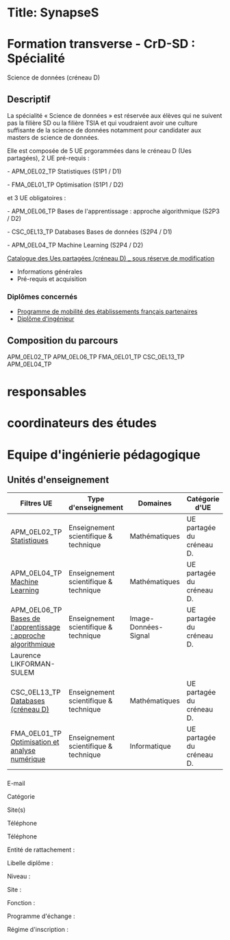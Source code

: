 # Title: SynapseS

#  [ ](/catalogue/2024-2025) Formation transverse \- CrD-SD : Spécialité
Science de données (créneau D)

##

## Descriptif

La spécialité « Science de données » est réservée aux élèves qui ne suivent
pas la filière SD ou la filière TSIA et qui voudraient avoir une culture
suffisante de la science de données notamment pour candidater aux masters de
science de données.

Elle est composée de 5 UE prgorammées dans le créneau D (Ues partagées), 2 UE
pré-requis :

\- APM_0EL02_TP Statistiques (S1P1 / D1)

\- FMA_0EL01_TP Optimisation (S1P1 / D2)

et 3 UE obligatoires :

\- APM_0EL06_TP Bases de l'apprentissage : approche algorithmique (S2P3 / D2)

\- CSC_0EL13_TP Databases Bases de données (S2P4 / D1)

\- APM_0EL04_TP Machine Learning (S2P4 / D2)

[Catalogue des Ues partagées (créneau D) _ sous réserve de
modification](https://partage.imt.fr/index.php/s/tpQfKJKSjfNtpa7)

  * Informations générales
  * Pré-requis et acquisition

### Diplômes concernés

  * [Programme de mobilité des établissements français partenaires](/catalogue/2024-2025/diplome/2063/PEF-programme-de-mobilite-des-etablissements-francais-partenaires)
  * [Diplôme d'ingénieur](/catalogue/2024-2025/diplome/4/ING-diplome-d-ingenieur)

##  Composition du parcours

APM_0EL02_TP APM_0EL06_TP FMA_0EL01_TP CSC_0EL13_TP APM_0EL04_TP

# responsables

# coordinateurs des études

# Equipe d'ingénierie pédagogique

##  Unités d'enseignement

Filtres  UE | Type d'enseignement | Domaines | Catégorie d'UE | Volume horaire | Responsables | Site pédagogique  
---|---|---|---|---|---|---  
APM_0EL02_TP [Statistiques](/catalogue/2024-2025/ue/2134/APM-0EL02-TP-statistiques?from=P5169 "Statistiques") | Enseignement scientifique & technique | Mathématiques | UE partagée du créneau D. | 24 | Philippe CIBLAT |  [ ](https://ecampus.paris-saclay.fr/course/view.php?id=33526)  
APM_0EL04_TP [Machine Learning](/catalogue/2024-2025/ue/12260/APM-0EL04-TP-machine-learning?from=P5169 "Machine Learning") | Enseignement scientifique & technique | Mathématiques | UE partagée du créneau D. | 24 | Matthieu LABEAU |   
APM_0EL06_TP [Bases de l'apprentissage : approche algorithmique](/catalogue/2024-2025/ue/2135/APM-0EL06-TP-bases-de-l-apprentissage-approche-algorithmique?from=P5169 "Bases de l'apprentissage : approche algorithmique") | Enseignement scientifique & technique | Image-Données-Signal | UE partagée du créneau D. | 24 | Matthieu LABEAU,  
Laurence LIKFORMAN-SULEM |  [ ](https://ecampus.paris-saclay.fr/course/view.php?id=20764)  
CSC_0EL13_TP [Databases (créneau D)](/catalogue/2024-2025/ue/12217/CSC-0EL13-TP-databases-creneau-d?from=P5169 "Databases  \(créneau D\)") | Enseignement scientifique & technique | Mathématiques | UE partagée du créneau D. | 24 | Louis JACHIET |  [ ](https://a3nm.net/work/teaching/#y2022-sd202crd)  
FMA_0EL01_TP [Optimisation et analyse numérique](/catalogue/2024-2025/ue/1009/FMA-0EL01-TP-optimisation-et-analyse-numerique?from=P5169 "Optimisation et analyse numérique") | Enseignement scientifique & technique | Informatique | UE partagée du créneau D. | 24 | Olivier HUDRY |  [ ](https://ecampus.paris-saclay.fr/course/view.php?id=20912)  
  
###

E-mail

Catégorie

Site(s)

Téléphone

Téléphone

Entité de rattachement :

Libelle diplôme :

Niveau :

Site :

Fonction :

Programme d'échange :

Régime d'inscription :

